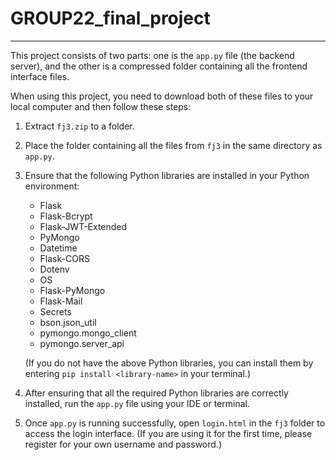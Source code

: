 # GROUP22_final_project

---

This project consists of two parts: one is the `app.py` file (the backend server), and the other is a compressed folder containing all the frontend interface files. 

When using this project, you need to download both of these files to your local computer and then follow these steps:

1. Extract `fj3.zip` to a folder.
2. Place the folder containing all the files from `fj3` in the same directory as `app.py`.
3. Ensure that the following Python libraries are installed in your Python environment:
   - Flask
   - Flask-Bcrypt
   - Flask-JWT-Extended
   - PyMongo
   - Datetime
   - Flask-CORS
   - Dotenv
   - OS
   - Flask-PyMongo
   - Flask-Mail
   - Secrets
   - bson.json_util
   - pymongo.mongo_client
   - pymongo.server_api
  
   (If you do not have the above Python libraries, you can install them by entering `pip install <library-name>` in your terminal.)
4. After ensuring that all the required Python libraries are correctly installed, run the `app.py` file using your IDE or terminal.
5. Once `app.py` is running successfully, open `login.html` in the `fj3` folder to access the login interface. (If you are using it for the first time, please register for your own username and password.)
